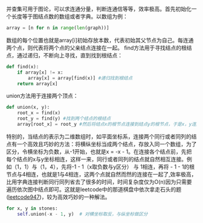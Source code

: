 并查集可用于图论，可以求连通分量，判断连通信等等，效率极高。首先初始化一个长度等于图结点数的数组或者字典。以数组为例：
````python
array = [n for n in range(len(graph))]
````
数组的每个位置也就是array[i]初始存放本数，代表初始其父节点为自己。每连通两个点，则代表将两个点的父亲结点连接在一起。
find方法用于寻找结点的根结点，通过递归，不断向上寻找，直到找到根结点：
````python
def find(x):
    if array[x] != x:
        array[x] = array[find(x)] #递归找到根结点
    return array[x]
````
union方法用于连接两个顶点：
````python
def union(x, y):
    root_x = find(x)
    root_y = find(y) #找到两个结点的根结点
    array[root_x] = root_y #然后将结点x的根节点连接到结点y的根节点，于是x，y连通
````
特别的，当结点的表示为二维数组时，如平面坐标系，连接两个同行或者同列的结点有一个高效且巧妙的方法：将横纵坐标当成两个结点，存放入同一个数组，为了区分，令横坐标为负数，从-1开始，也就是x = -x - 1。在连接各个结点前，先把每个结点的x与y坐标相连，这样一来，同行或者同列的结点就自然相互连接。例如（1，1）与（1，4），先将-1 - 1（x取负数与y区分） 与 1相连，再将 - 1 - 1的根节点与4相连，也就是1与4相连，这两个点就自然而然的连接在一起了,效率极高，比用字典连接判断同行同列省去了很多的时间，时间复杂度仅为O(n)因为只需要遍历依次图中结点即可。这就是leetcode中的那道棋盘中依次拿走石头的题([leetcode947](https://leetcode-cn.com/problems/most-stones-removed-with-same-row-or-column/))，较为高效巧妙的一种解法。
````python
for x, y in stones:
    self.union(-x - 1, y)  # 对横坐标取反，与纵坐标做区分
````
